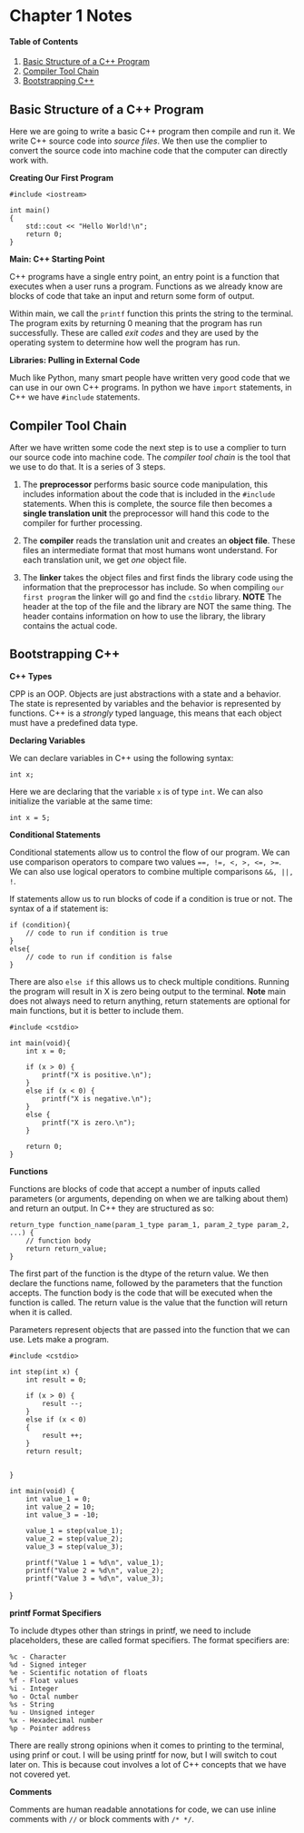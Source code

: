 # Chapter 1 Notes

#### Table of Contents
1. [Basic Structure of a C++ Program](#basic-structure-of-a-c-program)
2. [Compiler Tool Chain](#compiler-tool-chain)
3. [Bootstrapping C++](#bootstrapping-c)

## Basic Structure of a C++ Program

Here we are going to write a basic C++ program then compile and run it. We write C++ source code into *source files*. We then use the complier to convert the source code into machine code that the computer can directly work with.

**Creating Our First Program**

    #include <iostream>

    int main()
    {
        std::cout << "Hello World!\n";
        return 0;
    }


**Main: C++ Starting Point**

C++ programs have a single entry point, an entry point is a function that executes when a user runs a program. Functions as we already know are blocks of code that take an input and return some form of output.

Within main, we call the `printf` function this prints the string to the terminal. The program exits by returning 0 meaning that the program has run successfully. These are called *exit codes* and they are used by the operating system to determine how well the program has run. 

**Libraries: Pulling in External Code**

Much like Python, many smart people have written very good code that we can use in our own C++ programs. In python we have `import` statements, in C++ we have `#include` statements. 


## Compiler Tool Chain

After we have written some code the next step is to use a complier to turn our source code into machine code. The *compiler tool chain* is the tool that we use to do that. It is a series of 3 steps.

1. The **preprocessor** performs basic source code manipulation, this includes information about the code that is included in the `#include` statements. When this is complete, the source file then becomes a **single translation unit** the preprocessor will hand this code to the compiler for further processing. 

2. The **compiler** reads the translation unit and creates an **object file**. These files an intermediate format that most humans wont understand. For each translation unit, we get *one* object file.

3. The **linker** takes the object files and first finds the library code using the information that the preprocessor has include. So when compiling `our first program` the linker will go and find the `cstdio` library. **NOTE** The header at the top of the file and the library are NOT the same thing. The header contains information on how to use the library, the library contains the actual code. 

## Bootstrapping C++

**C++ Types**

CPP is an OOP. Objects are just abstractions with a state and a behavior. The state is represented by variables and the behavior is represented by functions. C++ is a *strongly* typed language, this means that each object must have a predefined data type.


**Declaring Variables**

We can declare variables in C++ using the following syntax:

    int x;

Here we are declaring that the variable `x` is of type `int`. We can also initialize the variable at the same time:

    int x = 5;

**Conditional Statements**

Conditional statements allow us to control the flow of our program. We can use comparison operators to compare two values 
`==, !=, <, >, <=, >=`. We can also use logical operators to combine multiple comparisons `&&, ||, !`.

If statements allow us to run blocks of code if a condition is true or not. The syntax of a if statement is:

    if (condition){
        // code to run if condition is true
    }
    else{
        // code to run if condition is false
    }

There are also `else if` this allows us to check multiple conditions. Running the program will result in X is zero being output to the terminal. **Note** main does not always need to return anything, return statements are optional for main functions, but it is better to include them.

    #include <cstdio>

    int main(void){
        int x = 0;

        if (x > 0) {
            printf("X is positive.\n");
        }
        else if (x < 0) {
            printf("X is negative.\n");
        }
        else {
            printf("X is zero.\n");
        }

        return 0;
    }

**Functions**

Functions are blocks of code that accept a number of inputs called parameters (or arguments, depending on when we are talking about them) and return an output. In C++ they are structured as so:

    return_type function_name(param_1_type param_1, param_2_type param_2, ...) {
        // function body
        return return_value; 
    }

The first part of the function is the dtype of the return value. We then declare the functions name, followed by the parameters that the function accepts. The function body is the code that will be executed when the function is called. The return value is the value that the function will return when it is called.

Parameters represent objects that are passed into the function that we can use. Lets make a program.

    #include <cstdio>

    int step(int x) {
        int result = 0;

        if (x > 0) {
            result --;    
        }
        else if (x < 0)
        {
            result ++;
        }
        return result;
        
        
    }

    int main(void) {
        int value_1 = 0;
        int value_2 = 10;
        int value_3 = -10;

        value_1 = step(value_1);
        value_2 = step(value_2);
        value_3 = step(value_3);

        printf("Value 1 = %d\n", value_1);
        printf("Value 2 = %d\n", value_2);
        printf("Value 3 = %d\n", value_3);
}

**printf Format Specifiers**

To include dtypes other than strings in printf, we need to include placeholders, these are called format specifiers. The format specifiers are:

    %c - Character
    %d - Signed integer
    %e - Scientific notation of floats
    %f - Float values
    %i - Integer
    %o - Octal number
    %s - String
    %u - Unsigned integer
    %x - Hexadecimal number
    %p - Pointer address

There are really strong opinions when it comes to printing to the terminal, using prinf or cout. I will be using printf for now, but I will switch to cout later on. This is because cout involves a lot of C++ concepts that we have not covered yet.

**Comments**

Comments are human readable annotations for code, we can use inline comments with `//` or block comments with `/* */`.                  
